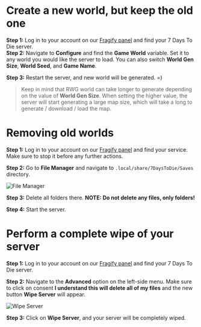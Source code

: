 # Create a new world, but keep the old one

**Step 1:** Log in to your account on our [Fragify panel](https://panel.fragify.net/auth/login) and find your 7 Days To Die server.  
**Step 2:** Navigate to **Configure** and find the **Game World** variable. Set it to any world you would like the server to load. You can also switch **World Gen Size**, **World Seed**, and **Game Name**.

**Step 3:** Restart the server, and new world will be generated. =)

>Keep in mind that RWG world can take longer to generate depending on the value of **World Gen Size**. 
When setting the higher value, the server will start generating a large map size, which will take a long to generate / download / load the map.

# **Removing old worlds**

**Step 1:** Log in to your account on our [Fragify panel](https://panel.fragify.net/auth/login) and find your service. Make sure to stop it before any further actions.

**Step 2:** Go to **File Manager** and navigate to `.local/share/7DaysToDie/Saves` directory.  

![File Manager](../images/file-manager.png)

**Step 3:** Delete all folders there. **NOTE: Do not delete any files, only folders!**  

**Step 4:** Start the server.

# **Perform a complete wipe of your server**

**Step 1:** Log in to your account on our [Fragify panel](https://panel.fragify.net/auth/login) and find your 7 Days To Die server.  

**Step 2:** Navigate to the **Advanced** option on the left-side menu. Make sure to click on consent **I understand this will delete all of my files** and the new button **Wipe Server** will appear.  

![Wipe Server](../images/wipe-server.png)

**Step 3:** Click on **Wipe Server**, and your server will be completely wiped. 